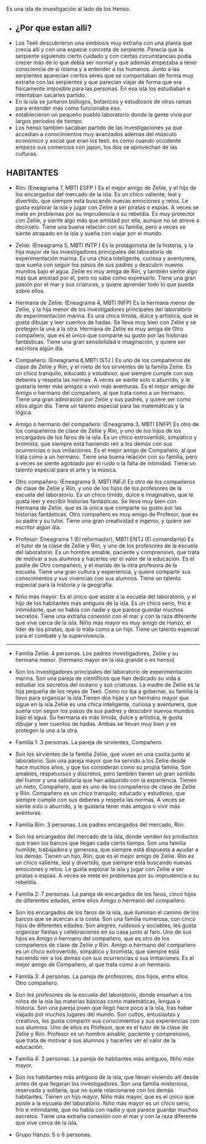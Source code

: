 Es una isla de investigación al lado de los Henso.
- ## ¿Por que estan alli?
- Los Teeli descubrieron una simbiosis muy extraña con una planta que crecia alli y con una especie concreta de serpiente. Parecia que la serpiente siguiendo cierto cuidado y con ciertas circunstancias podia crecer más de lo que debia ser normal y que además empezaba a tener consciencia de si misma y a entender a los humanos. Junto a las serpientes aparecían ciertos seres que se comportaban de forma muy extraña con las serpientes y que parecían viajar de forma que era fisicamente imposible para las personas. En esa isla los estudiaban e intentaban sacarles partido.
- En la isla se juntaron biólogos, botanicos y estudiosos de otras ramas para entender mas como funcionaba eso. 
- establecieron un pequeño pueblo laboratorio donde la gente vivia por largos períodos de tiempo.
- Los henso tambien sacaban partido de las investigaciones ya que accedian a conocimientos muy avanzados ademas del músculo económico y social que eran los teeli. es como cuando occidente empezo sus comercios con japon, los dos se aprovechan de las culturas.

## HABITANTES

- Riin: (Eneagrama 7, MBTI ESFP )
Es el mejor amigo de Zeliie, y el hijo de los encargados del mercado de la isla. Es un chico valiente, leal y divertido, que siempre está buscando nuevas emociones y retos. Le gusta explorar la isla y jugar con Zeliie a ser piratas o espías. A veces se mete en problemas por su imprudencia o su rebeldía. Es muy protector con Zeliie, y siente algo más que amistad por ella, aunque no se atreve a decírselo. Tiene una buena relación con su familia, pero a veces se siente atrapado en la isla y sueña con viajar por el mundo.

- Zeliie: (Eneagrama 5, MBTI INTP )
Es la protagonista de la historia, y la hija mayor de los investigadores principales del laboratorio de experimentación marina. Es una chica inteligente, curiosa y aventurera, que sueña con seguir los pasos de sus padres y descubrir nuevos mundos bajo el agua. Zeliie es muy amiga de Riin, y también siente algo más que amistad por él, pero no sabe cómo expresarlo. Tiene una gran pasión por el mar y sus criaturas, y quiere aprender todo lo que pueda sobre ellos.

- Hermana de Zeliie: (Eneagrama 4, MBTI INFP)
Es la hermana menor de Zeliie, y la hija menor de los investigadores principales del laboratorio de experimentación marina. Es una chica tímida, dulce y artística, que le gusta dibujar y leer cuentos de hadas. Se lleva muy bien con Zeliie y se protegen la una a la otra. Hermana de Zeliie es muy amiga de Otro compañero, que es el único que comparte su gusto por las historias fantásticas. Tiene una gran sensibilidad e imaginación, y quiere ser escritora algún día.

- Compañero: (Eneagrama 6,MBTI ISTJ )
Es uno de los compañeros de clase de Zeliie y Riin, y el nieto de los sirvientes de la familia Zeliie. Es un chico tranquilo, educado y estudioso, que siempre cumple con sus deberes y respeta las normas. A veces se siente solo o aburrido, y le gustaría tener más amigos o vivir más aventuras. Es el mejor amigo de Amigo o hermano del compañero, al que trata como a un hermano. Tiene una gran admiración por Zeliie y sus padres, y quiere ser como ellos algún día. Tiene un talento especial para las matemáticas y la lógica.

- Amigo o hermano del compañero: (Eneagrama 3, MBTI ENFP)
Es otro de los compañeros de clase de Zeliie y Riin, y uno de los hijos de los encargados de los faros de la isla. Es un chico extrovertido, simpático y bromista, que siempre está haciendo reír a los demás con sus ocurrencias o sus imitaciones. Es el mejor amigo de Compañero, al que trata como a un hermano. Tiene una buena relación con su familia, pero a veces se siente agobiado por el ruido o la falta de intimidad. Tiene un talento especial para el arte y la música.

- Otro compañero: (Eneagrama 9, MBTI INFJ)
Es otro de los compañeros de clase de Zeliie y Riin, y uno de los hijos de los profesores de la escuela del laboratorio. Es un chico tímido, dulce e imaginativo, que le gusta leer y escribir historias fantásticas. Se lleva muy bien con Hermana de Zeliie, que es la única que comparte su gusto por las historias fantásticas. Otro compañero es muy amigo de Profesor, que es su padre y su tutor. Tiene una gran creatividad e ingenio, y quiere ser escritor algún día.

- Profesor: Eneagrama 1 (El reformador), MBTI ENTJ (El comandante)
Es el tutor de la clase de Zeliie y Riin, y uno de los profesores de la escuela del laboratorio. Es un hombre amable, paciente y comprensivo, que trata de motivar a sus alumnos y hacerles ver el valor de la educación. Es el padre de Otro compañero, y el marido de la otra profesora de la escuela. Tiene una gran cultura y experiencia, y quiere compartir sus conocimientos y sus vivencias con sus alumnos. Tiene un talento especial para la historia y la geografía.

- Niño más mayor: Es el único que asiste a la escuela del laboratorio, y el hijo de los habitantes más antiguos de la isla. Es un chico serio, frío e intimidante, que no habla con nadie y que parece guardar muchos secretos. Tiene una extraña conexión con el mar y con la raza diferente que vive cerca de la isla. Niño más mayor es muy amigo de Hanzo, el líder de los piratas, que lo trata como a un hijo. Tiene un talento especial para el combate y la supervivencia.

---

- Familia Zeliie: 4 personas. Los padres investigadores, Zeliie y su hermana menor. (hermano mayor en la isla grande o en henso)
- Son los investigadores principales del laboratorio de experimentación marina. Son una pareja de científicos que han dedicado su vida a estudiar los secretos del océano y sus criaturas. La madre de Zeliie es la hija pequeña de los reyes de Teeli. Como no iba a gobernar, su familia la llevo para organizar la isla.Tienen dos hijas y un hermano mayor que sigue en la isla.Zeliie es una chica inteligente, curiosa y aventurera, que sueña con seguir los pasos de sus padres y descubrir nuevos mundos bajo el agua. Su hermana es más tímida, dulce y artística, le gusta dibujar y leer cuentos de hadas. Ambas se llevan muy bien y se protegen la una a la otra.

- Familia 1: 3 personas. La pareja de sirvientes, Compañero.
- Son los sirvientes de la familia Zeliie, que viven en una casita junto al laboratorio. Son una pareja mayor que ha servido a los Zeliie desde hace muchos años, y que los consideran como su propia familia. Son amables, respetuosos y discretos, pero también tienen un gran sentido del humor y una sabiduría que han adquirido con la experiencia. Tienen un nieto, Compañero, que es uno de los compañeros de clase de Zeliie y Riin. Compañero es un chico tranquilo, educado y estudioso, que siempre cumple con sus deberes y respeta las normas. A veces se siente solo o aburrido, y le gustaría tener más amigos o vivir más aventuras.

- Familia Riin: 3 personas. Los padres encargados del mercado, Riin.
- Son los encargados del mercado de la isla, donde venden los productos que traen los barcos que llegan cada cierto tiempo. Son una familia humilde, trabajadora y generosa, que siempre está dispuesta a ayudar a los demás. Tienen un hijo, Riin, que es el mejor amigo de Zeliie. Riin es un chico valiente, leal y divertido, que siempre está buscando nuevas emociones y retos. Le gusta explorar la isla y jugar con Zeliie a ser piratas o espías. A veces se mete en problemas por su imprudencia o su rebeldía.

- Familia 2: 7 personas. La pareja de encargados de los faros, cinco hijos de diferentes edades, entre ellos Amigo o hermano del compañero.
- Son los encargados de los faros de la isla, que iluminan el camino de los barcos que se acercan a la costa. Son una familia numerosa, con cinco hijos de diferentes edades. Son alegres, ruidosos y sociables, les gusta organizar fiestas y celebraciones en su casa junto al faro. Uno de sus hijos es Amigo o hermano del compañero, que es otro de los compañeros de clase de Zeliie y Riin. Amigo o hermano del compañero es un chico extrovertido, simpático y bromista, que siempre está haciendo reír a los demás con sus ocurrencias o sus imitaciones. Es el mejor amigo de Compañero, al que trata como a un hermano.

- Familia 3: 4 personas. La pareja de profesores, dos hijos, entre ellos Otro compañero.
- Son los profesores de la escuela del laboratorio, donde enseñan a los niños de la isla las materias básicas como matemáticas, lengua o historia. Son una pareja joven que llegó hace poco a la isla, tras haber viajado por muchos lugares del mundo. Son cultos, entusiastas y creativos, les gusta compartir sus conocimientos y sus experiencias con sus alumnos. Uno de ellos es Profesor, que es el tutor de la clase de Zeliie y Riin. Profesor es un hombre amable, paciente y comprensivo, que trata de motivar a sus alumnos y hacerles ver el valor de la educación.

- Familia 4: 3 personas. La pareja de habitantes más antiguos, Niño más mayor.
- Son los habitantes más antiguos de la isla, que llevan viviendo allí desde antes de que llegaran los investigadores. Son una familia misteriosa, reservada y solitaria, que no suele relacionarse con los demás habitantes. Tienen un hijo mayor, Niño más mayor, que es el único que asiste a la escuela del laboratorio. Niño más mayor es un chico serio, frío e intimidante, que no habla con nadie y que parece guardar muchos secretos. Tiene una extraña conexión con el mar y con la raza diferente que vive cerca de la isla.

- Grupo Hanzo: 5 o 6 personas.
